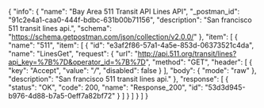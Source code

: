 {
  "info": {
    "name": "Bay Area 511 Transit API Lines API",
    "_postman_id": "91c2e4a1-caa0-444f-bdbc-631b00b71156",
    "description": "San francisco 511 transit lines api.",
    "schema": "https://schema.getpostman.com/json/collection/v2.0.0/"
  },
  "item": [
    {
      "name": "511",
      "item": [
        {
          "id": "e3af2f86-57a1-4a5e-853d-06373521c4da",
          "name": "LinesGet",
          "request": {
            "url": "http://api.511.org/transit/lines?api_key=%7B%7D&operator_id=%7B%7D",
            "method": "GET",
            "header": [
              {
                "key": "Accept",
                "value": "*/*",
                "disabled": false
              }
            ],
            "body": {
              "mode": "raw"
            },
            "description": "San francisco 511 transit lines api."
          },
          "response": [
            {
              "status": "OK",
              "code": 200,
              "name": "Response_200",
              "id": "53d3d945-b976-4d88-b7a5-0eff7a82bf72"
            }
          ]
        }
      ]
    }
  ]
}
